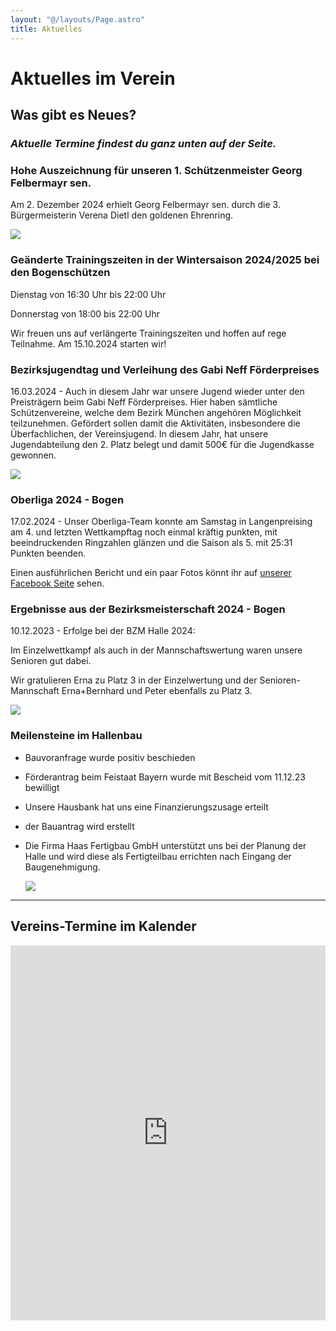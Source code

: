 ```yaml
---
layout: "@/layouts/Page.astro"
title: Aktuelles
---
```

# Aktuelles im Verein

## Was gibt es Neues?

### *Aktuelle Termine findest du ganz unten auf der Seite.*




### Hohe Auszeichnung für unseren 1. Schützenmeister Georg Felbermayr sen.

Am 2. Dezember 2024 erhielt Georg Felbermayr sen. durch die 3. Bürgermeisterin Verena Dietl den goldenen Ehrenring.


![](/images/uploads/image4-1-.jpeg)



### Geänderte Trainingszeiten in der Wintersaison 2024/2025 bei den Bogenschützen

Dienstag von 16:30 Uhr bis 22:00 Uhr

Donnerstag von 18:00 bis 22:00 Uhr 

Wir freuen uns auf verlängerte Trainingszeiten und hoffen auf rege Teilnahme. Am 15.10.2024 starten wir!

### Bezirksjugendtag und Verleihung des Gabi Neff Förderpreises

16.03.2024 - Auch in diesem Jahr war unsere Jugend wieder unter den Preisträgern beim Gabi Neff Förderpreises. Hier haben sämtliche Schützenvereine, welche dem Bezirk München angehören Möglichkeit teilzunehmen. Gefördert sollen damit die Aktivitäten, insbesondere die Überfachlichen, der Vereinsjugend. In diesem Jahr, hat unsere Jugendabteilung den 2. Platz belegt und damit 500€ für die Jugendkasse gewonnen.

![](/images/uploads/img_9505.jpeg)

### Oberliga 2024 - Bogen

17.02.2024 - Unser Oberliga-Team konnte am Samstag in Langenpreising am 4. und letzten Wettkampftag noch einmal kräftig punkten, mit beeindruckenden Ringzahlen glänzen und die Saison als 5. mit 25:31 Punkten beenden.

Einen ausführlichen Bericht und ein paar Fotos könnt ihr auf [unserer Facebook Seite](https://www.facebook.com/people/SG-Grabenfleck-Bogen/61550909529877/) sehen.

### Ergebnisse aus der Bezirksmeisterschaft 2024 - Bogen

10.12.2023 - Erfolge bei der BZM Halle 2024:

Im Einzelwettkampf als auch in der Mannschaftswertung waren unsere Senioren gut dabei.

Wir gratulieren Erna zu Platz 3 in der Einzelwertung und der Senioren-Mannschaft Erna+Bernhard und Peter ebenfalls zu Platz 3.

![](/images/uploads/img-20231212-wa0041.jpg)

### Meilensteine im Hallenbau

* Bauvoranfrage wurde positiv beschieden
* Förderantrag beim Feistaat Bayern wurde mit Bescheid vom 11.12.23 bewilligt
* Unsere Hausbank hat uns eine Finanzierungszusage erteilt
* der Bauantrag wird erstellt
* Die Firma Haas Fertigbau GmbH unterstützt uns bei der Planung der Halle und wird diese als Fertigteilbau errichten nach Eingang der Baugenehmigung.

  ![](/images/uploads/neubau-halle-ansichten.jpg)

- - -

## Vereins-Termine im Kalender

<iframe src="https://calendar.google.com/calendar/embed?height=600&wkst=2&bgcolor=%23ffffff&ctz=Europe%2FBerlin&showTz=0&showCalendars=0&showTabs=1&showPrint=0&showTitle=0&mode=MONTH&src=Y19iMDEzYmE2YzM2YzU1MmYyNzIwMTU4MzJmZjU5NWZiYzBjZWUzNzg3NTRkMTQwOTQwYTVkYmYxNGZiZThiNDVjQGdyb3VwLmNhbGVuZGFyLmdvb2dsZS5jb20&color=%230B8043" style="border-width:0" width="100%" max-width="800" height="600" frameborder="0" scrolling="no"></iframe>

![]()
